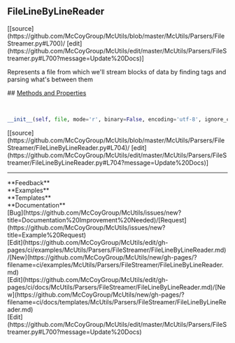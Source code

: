 ## <a id="McUtils.McUtils.Parsers.FileStreamer.FileLineByLineReader">FileLineByLineReader</a> 

<div class="docs-source-link" markdown="1">
[[source](https://github.com/McCoyGroup/McUtils/blob/master/McUtils/Parsers/FileStreamer.py#L700)/
[edit](https://github.com/McCoyGroup/McUtils/edit/master/McUtils/Parsers/FileStreamer.py#L700?message=Update%20Docs)]
</div>

Represents a file from which we'll stream blocks of data by finding tags and parsing what's between them







<div class="collapsible-section">
 <div class="collapsible-section collapsible-section-header" markdown="1">
## <a class="collapse-link" data-toggle="collapse" href="#methods" markdown="1"> Methods and Properties</a> <a class="float-right" data-toggle="collapse" href="#methods"><i class="fa fa-chevron-down"></i></a>
 </div>
 <div class="collapsible-section collapsible-section-body collapse show" id="methods" markdown="1">
 
<a id="McUtils.McUtils.Parsers.FileStreamer.FileLineByLineReader.__init__" class="docs-object-method">&nbsp;</a> 
```python
__init__(self, file, mode='r', binary=False, encoding='utf-8', ignore_comments=False, max_nesting_depth=-1, **kw): 
```
<div class="docs-source-link" markdown="1">
[[source](https://github.com/McCoyGroup/McUtils/blob/master/McUtils/Parsers/FileStreamer/FileLineByLineReader.py#L704)/
[edit](https://github.com/McCoyGroup/McUtils/edit/master/McUtils/Parsers/FileStreamer/FileLineByLineReader.py#L704?message=Update%20Docs)]
</div>
 </div>
</div>












---


<div markdown="1" class="text-secondary">
<div class="container">
  <div class="row">
   <div class="col" markdown="1">
**Feedback**   
</div>
   <div class="col" markdown="1">
**Examples**   
</div>
   <div class="col" markdown="1">
**Templates**   
</div>
   <div class="col" markdown="1">
**Documentation**   
</div>
   <div class="col" markdown="1">
   
</div>
   <div class="col" markdown="1">
   
</div>
   <div class="col" markdown="1">
   
</div>
</div>
  <div class="row">
   <div class="col" markdown="1">
[Bug](https://github.com/McCoyGroup/McUtils/issues/new?title=Documentation%20Improvement%20Needed)/[Request](https://github.com/McCoyGroup/McUtils/issues/new?title=Example%20Request)   
</div>
   <div class="col" markdown="1">
[Edit](https://github.com/McCoyGroup/McUtils/edit/gh-pages/ci/examples/McUtils/Parsers/FileStreamer/FileLineByLineReader.md)/[New](https://github.com/McCoyGroup/McUtils/new/gh-pages/?filename=ci/examples/McUtils/Parsers/FileStreamer/FileLineByLineReader.md)   
</div>
   <div class="col" markdown="1">
[Edit](https://github.com/McCoyGroup/McUtils/edit/gh-pages/ci/docs/McUtils/Parsers/FileStreamer/FileLineByLineReader.md)/[New](https://github.com/McCoyGroup/McUtils/new/gh-pages/?filename=ci/docs/templates/McUtils/Parsers/FileStreamer/FileLineByLineReader.md)   
</div>
   <div class="col" markdown="1">
[Edit](https://github.com/McCoyGroup/McUtils/edit/master/McUtils/Parsers/FileStreamer.py#L700?message=Update%20Docs)   
</div>
   <div class="col" markdown="1">
   
</div>
   <div class="col" markdown="1">
   
</div>
   <div class="col" markdown="1">
   
</div>
</div>
</div>
</div>
